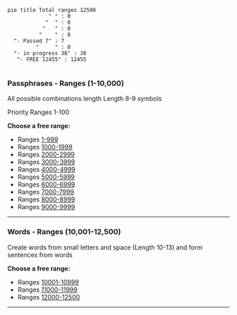 ```mermaid
pie title Total ranges 12500
             " " : 0
            "  " : 0
           "   " : 0
          "    " : 0
  "- Passed 7" : 7
         "     " : 0
  "- in progress 38" : 38
   "- FREE 12455" : 12455
   
```

### Passphrases - Ranges (1-10,000)
All possible combinations length Length 8-9 symbols</br>

Priority Ranges 1-100

**Choose a free range:**</br>

- Ranges [1-999](https://github.com/phrutis/Passphrases/blob/main/Others/1-999.md)
- Ranges [1000-1999](https://github.com/phrutis/Passphrases/blob/main/Others/1000-1999.md)
- Ranges [2000-2999](https://github.com/phrutis/Passphrases/blob/main/Others/2000-2999.md)
- Ranges [3000-3999](https://github.com/phrutis/Passphrases/blob/main/Others/3000-3999.md)
- Ranges [4000-4999](https://github.com/phrutis/Passphrases/blob/main/Others/4000-4999.md)
- Ranges [5000-5999](https://github.com/phrutis/Passphrases/blob/main/Others/5000-5999.md)
- Ranges [6000-6999](https://github.com/phrutis/Passphrases/blob/main/Others/6000-6999.md)
- Ranges [7000-7999](https://github.com/phrutis/Passphrases/blob/main/Others/7000-7999.md)
- Ranges [8000-8999](https://github.com/phrutis/Passphrases/blob/main/Others/8000-8999.md)
- Ranges [9000-9999](https://github.com/phrutis/Passphrases/blob/main/Others/9000-9999.md)
<hr>

### Words - Ranges (10,001-12,500) 

Create words from small letters and space (Length 10-13) and form sentences from words</br>

**Choose a free range:**</br>
- Ranges [10001-10999](https://github.com/phrutis/Passphrases/blob/main/Others/10001-10999.md)
- Ranges [11000-11999](https://github.com/phrutis/Passphrases/blob/main/Others/11000-11999.md)
- Ranges [12000-12500](https://github.com/phrutis/Passphrases/blob/main/Others/12000-12500.md)
<hr>

